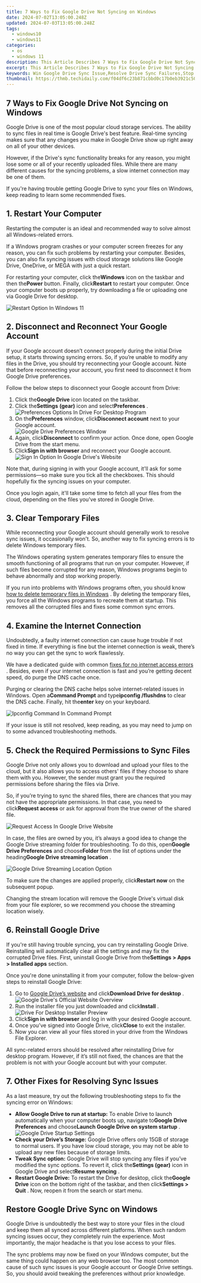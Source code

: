```yaml
---
title: 7 Ways to Fix Google Drive Not Syncing on Windows
date: 2024-07-02T13:05:00.248Z
updated: 2024-07-03T13:05:00.248Z
tags:
  - windows10
  - windows11
categories:
  - os
  - windows 11
description: This Article Describes 7 Ways to Fix Google Drive Not Syncing on Windows
excerpt: This Article Describes 7 Ways to Fix Google Drive Not Syncing on Windows
keywords: Win Google Drive Sync Issue,Resolve Drive Sync Failures,Stop Drive Sync Errors Windows,Stop Drive Not Uploading,Fix Drive Sync Speed,Enhance Drive Sync Reliability,Optimize Google Drive Sync
thumbnail: https://thmb.techidaily.com/f04df6c23b871cbbd0c17b0eb3921c505712d724d4bbb61a362d901e0200289d.jpg
---
```


## 7 Ways to Fix Google Drive Not Syncing on Windows

 Google Drive is one of the most popular cloud storage services. The ability to sync files in real time is Google Drive's best feature. Real-time syncing makes sure that any changes you make in Google Drive show up right away on all of your other devices.

 However, if the Drive's sync functionality breaks for any reason, you might lose some or all of your recently uploaded files. While there are many different causes for the syncing problems, a slow internet connection may be one of them.

 If you're having trouble getting Google Drive to sync your files on Windows, keep reading to learn some recommended fixes.

## 1\. Restart Your Computer

 Restarting the computer is an ideal and recommended way to solve almost all Windows-related errors.

 If a Windows program crashes or your computer screen freezes for any reason, you can fix such problems by restarting your computer. Besides, you can also fix syncing issues with cloud storage solutions like Google Drive, OneDrive, or MEGA with just a quick restart.

 For restarting your computer, click the**Windows** icon on the taskbar and then the**Power** button. Finally, click**Restart** to restart your computer. Once your computer boots up properly, try downloading a file or uploading one via Google Drive for desktop.

![Restart Option In Windows 11](https://static1.makeuseofimages.com/wordpress/wp-content/uploads/2022/12/restart-option-in-windows-11.jpg)

## 2\. Disconnect and Reconnect Your Google Account

 If your Google account doesn’t connect properly during the initial Drive setup, it starts throwing syncing errors. So, if you’re unable to modify any files in the Drive, you should try reconnecting your Google account. Note that before reconnecting your account, you first need to disconnect it from Google Drive preferences.

Follow the below steps to disconnect your Google account from Drive:

1. Click the**Google Drive** icon located on the taskbar.
2. Click the**Settings** **(gear)** icon and select**Preferences** .  
![Preferences Options In Drive For Desktop Program](https://static1.makeuseofimages.com/wordpress/wp-content/uploads/2022/12/preferences-options-in-google-drive.jpg)
3. On the**Preferences** window, click**Disconnect account** next to your Google account.  
![Google Drive Preferences Window](https://static1.makeuseofimages.com/wordpress/wp-content/uploads/2022/12/google-drive-preferences-window.jpg)
4. Again, click**Disconnect** to confirm your action. Once done, open Google Drive from the start menu.
5. Click**Sign in with browser** and reconnect your Google account.  
![Sign In Option In Google Drive's Website](https://static1.makeuseofimages.com/wordpress/wp-content/uploads/2022/12/sign-in-option-in-google-drive.jpg)

 Note that, during signing in with your Google account, it'll ask for some permissions—so make sure you tick all the checkboxes. This should hopefully fix the syncing issues on your computer.

 Once you login again, it'll take some time to fetch all your files from the cloud, depending on the files you've stored in Google Drive.

## 3\. Clear Temporary Files

 While reconnecting your Google account should generally work to resolve sync issues, it occasionally won't. So, another way to fix syncing errors is to delete Windows temporary files.

 The Windows operating system generates temporary files to ensure the smooth functioning of all programs that run on your computer. However, if such files become corrupted for any reason, Windows programs begin to behave abnormally and stop working properly.

 If you run into problems with Windows programs often, you should know [how to delete temporary files in Windows](https://www.makeuseof.com/windows-11-delete-temporary-files/) . By deleting the temporary files, you force all the Windows programs to recreate them at startup. This removes all the corrupted files and fixes some common sync errors.

## 4\. Examine the Internet Connection

 Undoubtedly, a faulty internet connection can cause huge trouble if not fixed in time. If everything is fine but the internet connection is weak, there’s no way you can get the sync to work flawlessly.

 We have a dedicated guide with common [fixes for no internet access errors](https://www.makeuseof.com/tag/no-internet-access-fix-windows/) . Besides, even if your internet connection is fast and you’re getting decent speed, do purge the DNS cache once.

 Purging or clearing the DNS cache helps solve internet-related issues in Windows. Open a**Command Prompt** and type**ipconfig /flushdns** to clear the DNS cache. Finally, hit the**enter** key on your keyboard.

![Ipconfig Command In Command Prompt](https://static1.makeuseofimages.com/wordpress/wp-content/uploads/2022/12/ipconfig-in-command-prompt.jpg)

 If your issue is still not resolved, keep reading, as you may need to jump on to some advanced troubleshooting methods.

## 5\. Check the Required Permissions to Sync Files

 Google Drive not only allows you to download and upload your files to the cloud, but it also allows you to access others' files if they choose to share them with you. However, the sender must grant you the required permissions before sharing the files via Drive.

 So, if you’re trying to sync the shared files, there are chances that you may not have the appropriate permissions. In that case, you need to click**Request access** or ask for approval from the true owner of the shared file.

![Request Access In Google Drive Website](https://static1.makeuseofimages.com/wordpress/wp-content/uploads/2022/12/request-access-in-google-drive.jpg)

 In case, the files are owned by you, it’s always a good idea to change the Google Drive streaming folder for troubleshooting. To do this, open**Google Drive Preferences** and choose**Folder** from the list of options under the heading**Google Drive streaming location** .

![Google Drive Streaming Location Option](https://static1.makeuseofimages.com/wordpress/wp-content/uploads/2022/12/google-drive-streaming-location.jpg)

 To make sure the changes are applied properly, click**Restart now** on the subsequent popup.

 Changing the stream location will remove the Google Drive's virtual disk from your file explorer, so we recommend you choose the streaming location wisely.

## 6\. Reinstall Google Drive

 If you're still having trouble syncing, you can try reinstalling Google Drive. Reinstalling will automatically clear all the settings and may fix the corrupted Drive files. First, uninstall Google Drive from the**Settings > Apps > Installed apps** section.

 Once you're done uninstalling it from your computer, follow the below-given steps to reinstall Google Drive:

1. Go to [Google Drive’s website](https://www.google.com/drive/download/) and click**Download Drive for desktop** .  
![Google Drive's Official Website Overview](https://static1.makeuseofimages.com/wordpress/wp-content/uploads/2022/12/google-drive-website-overview.jpg)
2. Run the installer file you just downloaded and click**Install** .  
![Drive For Desktop Installer Preview](https://static1.makeuseofimages.com/wordpress/wp-content/uploads/2022/12/drive-for-desktop-installer.jpg)
3. Click**Sign in with browser** and log in with your desired Google account.
4. Once you’ve signed into Google Drive, click**Close** to exit the installer.
5. Now you can view all your files stored in your drive from the Windows File Explorer.

 All sync-related errors should be resolved after reinstalling Drive for desktop program. However, if it’s still not fixed, the chances are that the problem is not with your Google account but with your computer.

## 7\. Other Fixes for Resolving Sync Issues

 As a last measure, try out the following troubleshooting steps to fix the syncing error on Windows:

* **Allow Google Drive to run at startup:** To enable Drive to launch automatically when your computer boots up, navigate to**Google Drive Preferences** and choose**Launch Google Drive on system startup** .  
![Google Drive Startup Settings](https://static1.makeuseofimages.com/wordpress/wp-content/uploads/2022/12/google-drive-startup-settings.jpg)
* **Check your Drive’s Storage:** Google Drive offers only 15GB of storage to normal users. If you have low cloud storage, you may not be able to upload any new files because of storage limits.
* **Tweak Sync option:** Google Drive will stop syncing any files if you’ve modified the sync options. To revert it, click the**Settings (gear)** icon in Google Drive and select**Resume syncing** .
* **Restart Google Drive:** To restart the Drive for desktop, click the**Google Drive** icon on the bottom right of the taskbar, and then click**Settings > Quit** . Now, reopen it from the search or start menu.

## Restore Google Drive Sync on Windows

 Google Drive is undoubtedly the best way to store your files in the cloud and keep them all synced across different platforms. When such random syncing issues occur, they completely ruin the experience. Most importantly, the major headache is that you lose access to your files.

 The sync problems may now be fixed on your Windows computer, but the same thing could happen on any web browser too. The most common cause of such sync issues is your Google account or Google Drive settings. So, you should avoid tweaking the preferences without prior knowledge.


<ins class="adsbygoogle"
     style="display:block"
     data-ad-format="autorelaxed"
     data-ad-client="ca-pub-7571918770474297"
     data-ad-slot="1223367746"></ins>



<ins class="adsbygoogle"
     style="display:block"
     data-ad-client="ca-pub-7571918770474297"
     data-ad-slot="8358498916"
     data-ad-format="auto"
     data-full-width-responsive="true"></ins>


